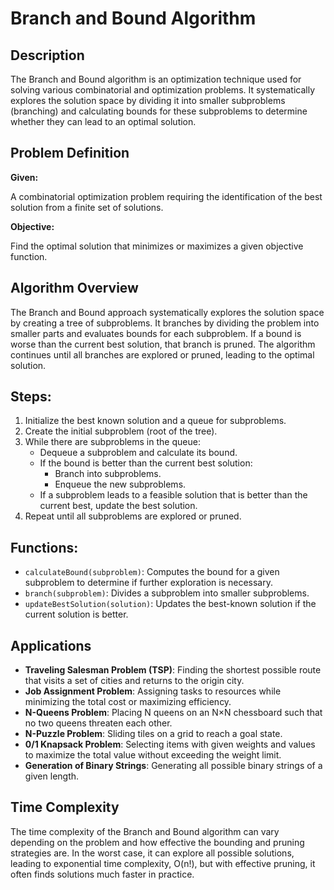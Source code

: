 
# Branch and Bound Algorithm

## Description  
The Branch and Bound algorithm is an optimization technique used for solving various combinatorial and optimization problems. It systematically explores the solution space by dividing it into smaller subproblems (branching) and calculating bounds for these subproblems to determine whether they can lead to an optimal solution.

## Problem Definition  
**Given:**

A combinatorial optimization problem requiring the identification of the best solution from a finite set of solutions.

**Objective:**

Find the optimal solution that minimizes or maximizes a given objective function.

## Algorithm Overview  
The Branch and Bound approach systematically explores the solution space by creating a tree of subproblems. It branches by dividing the problem into smaller parts and evaluates bounds for each subproblem. If a bound is worse than the current best solution, that branch is pruned. The algorithm continues until all branches are explored or pruned, leading to the optimal solution.

## Steps:
1. Initialize the best known solution and a queue for subproblems.
2. Create the initial subproblem (root of the tree).
3. While there are subproblems in the queue:
   - Dequeue a subproblem and calculate its bound.
   - If the bound is better than the current best solution:
     - Branch into subproblems.
     - Enqueue the new subproblems.
   - If a subproblem leads to a feasible solution that is better than the current best, update the best solution.
4. Repeat until all subproblems are explored or pruned.

## Functions:
- `calculateBound(subproblem)`: Computes the bound for a given subproblem to determine if further exploration is necessary.
- `branch(subproblem)`: Divides a subproblem into smaller subproblems.
- `updateBestSolution(solution)`: Updates the best-known solution if the current solution is better.

## Applications  
- **Traveling Salesman Problem (TSP)**: Finding the shortest possible route that visits a set of cities and returns to the origin city.
- **Job Assignment Problem**: Assigning tasks to resources while minimizing the total cost or maximizing efficiency.
- **N-Queens Problem**: Placing N queens on an N×N chessboard such that no two queens threaten each other.
- **N-Puzzle Problem**: Sliding tiles on a grid to reach a goal state.
- **0/1 Knapsack Problem**: Selecting items with given weights and values to maximize the total value without exceeding the weight limit.
- **Generation of Binary Strings**: Generating all possible binary strings of a given length.

## Time Complexity  
The time complexity of the Branch and Bound algorithm can vary depending on the problem and how effective the bounding and pruning strategies are. In the worst case, it can explore all possible solutions, leading to exponential time complexity, O(n!), but with effective pruning, it often finds solutions much faster in practice.
